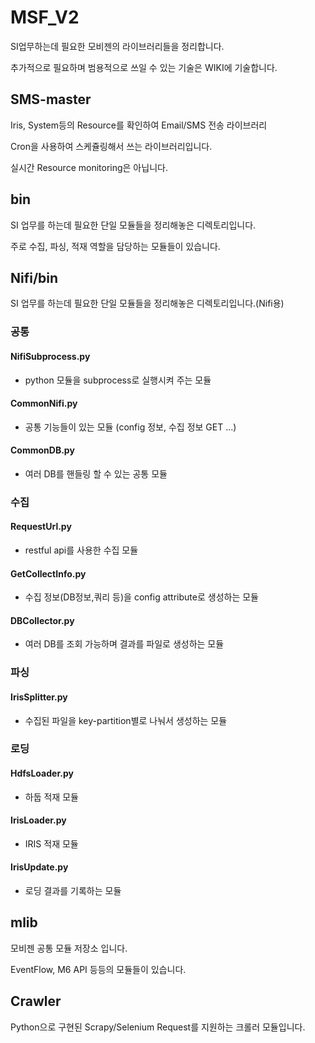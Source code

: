 # MSF_V2
SI업무하는데 필요한 모비젠의 라이브러리들을 정리합니다.

추가적으로 필요하며 범용적으로 쓰일 수 있는 기술은 WIKI에 기술합니다.

## SMS-master
Iris, System등의 Resource를 확인하여 Email/SMS 전송 라이브러리

Cron을 사용하여 스케쥴링해서 쓰는 라이브러리입니다.

실시간 Resource monitoring은 아닙니다.

## bin
SI 업무를 하는데 필요한 단일 모듈들을 정리해놓은 디렉토리입니다.

주로 수집, 파싱, 적재 역할을 담당하는 모듈들이 있습니다.

## Nifi/bin
SI 업무를 하는데 필요한 단일 모듈들을 정리해놓은 디렉토리입니다.(Nifi용)  
### 공통
#### NifiSubprocess.py 
- python 모듈을 subprocess로 실행시켜 주는 모듈
#### CommonNifi.py  
- 공통 기능들이 있는 모듈 (config 정보, 수집 정보 GET ...)
#### CommonDB.py  
- 여러 DB를 핸들링 할 수 있는 공통 모듈
### 수집
#### RequestUrl.py
- restful api를 사용한 수집 모듈
#### GetCollectInfo.py  
- 수집 정보(DB정보,쿼리 등)을 config attribute로 생성하는 모듈
#### DBCollector.py
- 여러 DB를 조회 가능하며 결과를 파일로 생성하는 모듈
### 파싱
#### 
#### IrisSplitter.py
- 수집된 파일을 key-partition별로 나눠서 생성하는 모듈
### 로딩
#### HdfsLoader.py
- 하둡 적재 모듈
#### IrisLoader.py
- IRIS 적재 모듈
#### IrisUpdate.py
- 로딩 결과를 기록하는 모듈

## mlib
모비젠 공통 모듈 저장소 입니다.

EventFlow, M6 API 등등의 모듈들이 있습니다.


## Crawler
Python으로 구현된 Scrapy/Selenium Request를 지원하는 크롤러 모듈입니다.
